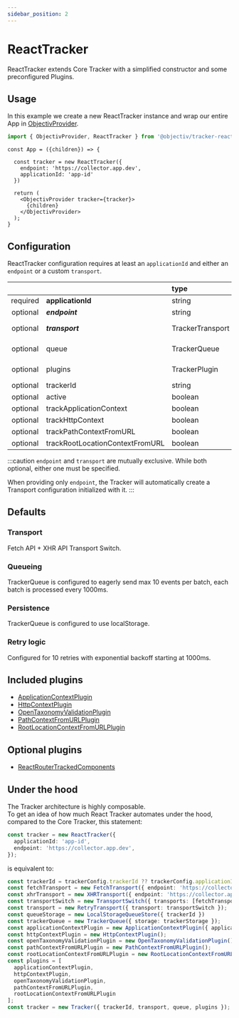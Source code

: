 ```yaml
---
sidebar_position: 2
---
```


# ReactTracker

ReactTracker extends Core Tracker with a simplified constructor and some preconfigured Plugins.

## Usage
In this example we create a new ReactTracker instance and wrap our entire App in [ObjectivProvider](/tracking/react/api-reference/providers/ObjectivProvider.md).

```ts
import { ObjectivProvider, ReactTracker } from '@objectiv/tracker-react';
```

```tsx
const App = ({children}) => {

  const tracker = new ReactTracker({
    endpoint: 'https://collector.app.dev',
    applicationId: 'app-id'
  })

  return (
    <ObjectivProvider tracker={tracker}>
      {children}
    </ObjectivProvider>
  );
}
```

## Configuration
ReactTracker configuration requires at least an `applicationId` and either an `endpoint` or a custom `transport`.

|          |                                 | type             | default value                                     |
|:--------:|:--------------------------------|:-----------------|:--------------------------------------------------|
| required | **applicationId**               | string           |                                                   |
| optional | **_endpoint_**                  | string           |                                                   |
| optional | **_transport_**                 | TrackerTransport | The result of makeReactTrackerDefaultTransport    |
| optional | queue                           | TrackerQueue     | The result of makeReactTrackerDefaultQueue        |
| optional | plugins                         | TrackerPlugin    | The result of makeReactTrackerDefaultPluginsList  |
| optional | trackerId                       | string           | Same value as `applicationId`                     |
| optional | active                          | boolean          | `true`                                            |
| optional | trackApplicationContext         | boolean          | `true`                                            |
| optional | trackHttpContext                | boolean          | `true`                                            |
| optional | trackPathContextFromURL         | boolean          | `true`                                            |
| optional | trackRootLocationContextFromURL | boolean          | `true`                                            |

:::caution
`endpoint` and `transport` are mutually exclusive. While both optional, either one must be specified.

When providing only `endpoint`, the Tracker will automatically create a Transport configuration initialized with it.
:::

## Defaults 

### Transport
Fetch API + XHR API Transport Switch.

### Queueing
TrackerQueue is configured to eagerly send max 10 events per batch, each batch is processed every 1000ms.  

### Persistence
TrackerQueue is configured to use localStorage.

### Retry logic
Configured for 10 retries with exponential backoff starting at 1000ms.

## Included plugins
- [ApplicationContextPlugin](/tracking/react/plugins/application-context.md)
- [HttpContextPlugin](/tracking/react/plugins/http-context.md)
- [OpenTaxonomyValidationPlugin](/tracking/react/plugins/open-taxonomy-validation.md)
- [PathContextFromURLPlugin](/tracking/react/plugins/path-context-from-url.md)
- [RootLocationContextFromURLPlugin](/tracking/react/plugins/root-location-context-from-url.md)

## Optional plugins
- [ReactRouterTrackedComponents](/tracking/react/plugins/react-router-tracked-components.md)

## Under the hood
The Tracker architecture is highly composable.  
To get an idea of how much React Tracker automates under the hood, compared to the Core Tracker, this statement:

```typescript
const tracker = new ReactTracker({ 
  applicationId: 'app-id', 
  endpoint: 'https://collector.app.dev',
});
``` 

is equivalent to:

```typescript
const trackerId = trackerConfig.trackerId ?? trackerConfig.applicationId;
const fetchTransport = new FetchTransport({ endpoint: 'https://collector.app.dev' });
const xhrTransport = new XHRTransport({ endpoint: 'https://collector.app.dev' });
const transportSwitch = new TransportSwitch({ transports: [fetchTransport, xhrTransport] });
const transport = new RetryTransport({ transport: transportSwitch });
const queueStorage = new LocalStorageQueueStore({ trackerId })
const trackerQueue = new TrackerQueue({ storage: trackerStorage });
const applicationContextPlugin = new ApplicationContextPlugin({ applicationId: 'app-id' });
const httpContextPlugin = new HttpContextPlugin();
const openTaxonomyValidationPlugin = new OpenTaxonomyValidationPlugin();
const pathContextFromURLPlugin = new PathContextFromURLPlugin();
const rootLocationContextFromURLPlugin = new RootLocationContextFromURLPlugin();
const plugins = [
  applicationContextPlugin,
  httpContextPlugin,
  openTaxonomyValidationPlugin,
  pathContextFromURLPlugin,
  rootLocationContextFromURLPlugin
];
const tracker = new Tracker({ trackerId, transport, queue, plugins });
```

